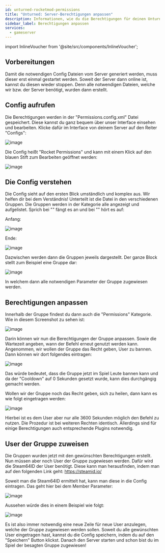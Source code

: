```yaml
---
id: unturned-rocketmod-permissions
title: "Unturned: Server-Berechtigungen anpassen"
description: Informationen, wie du die Berechtigungen für deinen Unturned Rocketmod Server von ZAP-Hosting anpassen kannst - ZAP-Hosting.com Dokumentation
sidebar_label: Berechtigungen anpassen
services:
  - gameserver
---
```


import InlineVoucher from '@site/src/components/InlineVoucher';

<InlineVoucher />

## Vorbereitungen
Damit die notwendigen Config Dateien vom Server generiert werden, muss dieser erst einmal gestartet werden. Soweit der Server dann online ist, kannst du diesen wieder stoppen. Denn alle notwendigen Dateien, welche wir bzw. der Server benötigt, wurden dann erstellt.

## Config aufrufen
Die Berechtigungen werden in der "Permissions.config.xml" Datei gespeichert. Diese kannst du ganz bequem über unser Interface einsehen und bearbeiten. Klicke dafür im Interface von deinem Server auf den Reiter "Configs":

![image](https://screensaver01.zap-hosting.com/index.php/s/pjTAWsPwe5beSXL/preview)

Die Config heißt "Rocket Permissions" und kann mit einem Klick auf den blauen Stift zum Bearbeiten geöffnet werden:

![image](https://screensaver01.zap-hosting.com/index.php/s/BBSQqTWMkW3fWKk/preview)

## Die Config verstehen
Die Config sieht auf den ersten Blick umständlich und komplex aus. Wir helfen dir bei dem Verständnis! Unterteilt ist die Datei in den verschiedenen Gruppen. Die Gruppen werden in der <groups> </groups> Kategorie alle angezeigt und aufgelistet.
Sprich bei "<groups>" fängt es an und bei "</groups>" hört es auf:

Anfang:

![image](https://screensaver01.zap-hosting.com/index.php/s/XbeRPNcF6akd2YA/preview)

Ende:

![image](https://screensaver01.zap-hosting.com/index.php/s/2morqTgtSF38YFH/preview)

Dazwischen werden dann die Gruppen jeweils dargestellt.
Der ganze Block stellt zum Beispiel eine Gruppe dar:

![image](https://screensaver01.zap-hosting.com/index.php/s/cqQ6Bdwfpt2DAip/preview)

In welchem dann alle notwendigen Parameter der Gruppe zugewiesen werden.

## Berechtigungen anpassen
Innerhalb der Gruppe findest du dann auch die "Permissions" Kategorie. Wie in diesem Screenshot zu sehen ist:

![image](https://screensaver01.zap-hosting.com/index.php/s/WeFXrG544oc3X77/preview)

Darin können wir nun die Berechtigungen der Gruppe anpassen. Sowie die Wartezeit angeben, wann der Befehl erneut genutzt werden kann. Angenommen, wir wollen der Gruppe das Recht geben, User zu bannen. Dann können wir dort folgendes eintragen:

![image](https://screensaver01.zap-hosting.com/index.php/s/o5gc5cPCCYHRYAw/preview)

Das würde bedeutet, dass die Gruppe jetzt im Spiel Leute bannen kann und da der "Cooldown" auf 0 Sekunden gesetzt wurde, kann dies durchgängig gemacht werden.

Wollen wir der Gruppe noch das Recht geben, sich zu heilen, dann kann es wie folgt eingetragen werden:

![image](https://screensaver01.zap-hosting.com/index.php/s/ykarPB6EpdxoDN7/preview)

Hierbei ist es dem User aber nur alle 3600 Sekunden möglich den Befehl zu nutzen.
Die Prozedur ist bei weiteren Rechten identisch.
Allerdings sind für einige Berechtigungen auch entsprechende Plugins notwendig.

## User der Gruppe zuweisen
Die Gruppen wurden jetzt mit den gewünschten Berechtigungen erstellt. Nun müssen aber noch User der Gruppe zugewiesen werden. Dafür wird die Steam64ID der User benötigt. Diese kann man herausfinden, indem man auf den folgenden Link geht:
https://steamid.io/

Soweit man die Steam64ID ermittelt hat, kann man diese in die Config eintragen.
Das geht hier bei dem Member Parameter:

![image](https://screensaver01.zap-hosting.com/index.php/s/QCLmceYwTPwJYzf/preview)

Aussehen würde dies in einem Beispiel wie folgt:

![image](https://screensaver01.zap-hosting.com/index.php/s/szfnPfqmtFBo7BA/preview)

Es ist also immer notwendig eine neue Zeile für neue User anzulegen, welche der Gruppe zugewiesen werden sollen. Soweit du alle gewünschten User eingetragen hast, kannst du die Config speichern, indem du auf den "Speichern" Button klickst. Danach den Server starten und schon bist du im Spiel der besagten Gruppe zugewiesen!
